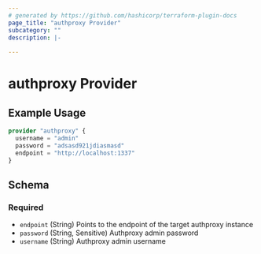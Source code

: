 ```yaml
---
# generated by https://github.com/hashicorp/terraform-plugin-docs
page_title: "authproxy Provider"
subcategory: ""
description: |-
  
---
```


# authproxy Provider



## Example Usage

```terraform
provider "authproxy" {
  username = "admin"
  password = "adsasd921jdiasmasd"
  endpoint = "http://localhost:1337"
}
```

<!-- schema generated by tfplugindocs -->
## Schema

### Required

- `endpoint` (String) Points to the endpoint of the target authproxy instance
- `password` (String, Sensitive) Authproxy admin password
- `username` (String) Authproxy admin username
